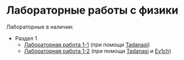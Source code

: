# Лабораторные работы с физики
Лабораторные в наличии:
- Раздел 1
  - [Лабораторная работа 1-1](https://sergeyocheretenko.github.io/labs-physics/lab_1-1.html) (при помощи [Tadanasi](https://github.com/OurPain))
  - [Лабораторная работа 1-2](https://sergeyocheretenko.github.io/labs-physics/lab_1-2.html) (при помощи [Tadanasi](https://github.com/OurPain) и [Ev1ch](https://github.com/Ev1ch))
